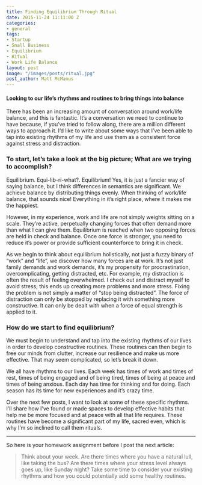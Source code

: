```yaml
---
title: Finding Equilibrium Through Ritual
date: 2015-11-24 11:11:00 Z
categories:
- general
tags:
- Startup
- Small Business
- Equilibrium
- Ritual
- Work Life Balance
layout: post
image: "/images/posts/ritual.jpg"
post_author: Matt McManus
---
```


#### Looking to our life’s rhythms and routines to bring things into balance

There has been an increasing amount of conversation around work/life balance, and this is fantastic. It’s a conversation we need to continue to have because, if you’ve tried to follow along, there are a million different ways to approach it. I’d like to write about some ways that I’ve been able to tap into existing rhythms of my life and use them as a consistent force against stress and distraction.

### To start, let’s take a look at the big picture; What are we trying to accomplish?

Equilibrium. Equi-lib-ri-what?. Equilibrium! Yes, it is just a fancier way of saying balance, but I think differences in semantics are significant. We achieve balance by distributing things evenly. When thinking of work/life balance, that sounds nice! Everything in it’s right place, where it makes me the happiest.

However, in my experience, work and life are not simply weights sitting on a scale. They’re active, perpetually changing forces that often demand more than what I can give them. Equilibrium is reached when two opposing forces are held in check and balance. Once one force is stronger, you need to reduce it’s power or provide sufficient counterforce to bring it in check.

As we begin to think about equilibrium holistically, not just a fuzzy binary of “work” and “life”, we discover how many forces are at work. It’s not just family demands and work demands, it’s my propensity for procrastination, overcomplicating, getting distracted, etc. For example, my distraction is often the result of feeling overwhelmed. I check out and distract myself to avoid stress; this ends up creating more problems and more stress. Fixing the problem is not simply a matter of “stop being distracted”. The force of distraction can only be stopped by replacing it with something more constructive. It can only be dealt with when a force of equal strength is applied to it.

### How do we start to find equilibrium?

We must begin to understand and tap into the existing rhythms of our lives in order to develop constructive routines. These routines can then begin to free our minds from clutter, increase our resilience and make us more effective. That may seem complicated, so let’s break it down.

We all have rhythms to our lives. Each week has times of work and times of rest, times of being engaged and of being tired, times of being at peace and times of being anxious. Each day has time for thinking and for doing. Each season has its time for new experiences and it’s crazy time.

Over the next few posts, I want to look at some of these specific rhythms. I’ll share how I’ve found or made spaces to develop effective habits that help me be more focused and at peace with all that life requires. These routines have become a significant part of my life, sacred even, which is why I’m so inclined to call them rituals.

<hr />

So here is your homework assignment before I post the next article:

> Think about your week. Are there times where you have a natural lull, like taking the bus? Are there times where your stress level always goes up, like Sunday night? Take some time to consider your existing rhythms and how you could potentially add some healthy routines.